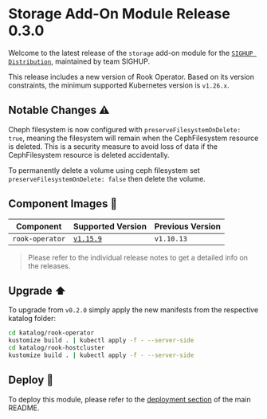 # Storage Add-On Module Release 0.3.0

Welcome to the latest release of the `storage` add-on module for the [`SIGHUP Distribution`](https://github.com/sighupio/distribution),
maintained by team SIGHUP.

This release includes a new version of Rook Operator. Based on its version constraints,
the minimum supported Kubernetes version is `v1.26.x`.

## Notable Changes ⚠️

Cheph filesystem is now configured with `preserveFilesystemOnDelete: true`, meaning
the filesystem will remain when the CephFilesystem resource is deleted. This is
a security measure to avoid loss of data if the CephFilesystem resource is deleted
accidentally.

To permanently delete a volume using ceph filesystem set `preserveFilesystemOnDelete: false`
then delete the volume.

## Component Images 🚢

| Component       | Supported Version                                              | Previous Version |
| --------------- | -------------------------------------------------------------- | ---------------- |
| `rook-operator` | [`v1.15.9`](https://github.com/rook/rook/releases/tag/v1.15.9) | `v1.10.13`       |

> Please refer to the individual release notes to get a detailed info on the releases.

## Upgrade ⬆️

To upgrade from `v0.2.0` simply apply the new manifests from the respective katalog
folder:

```sh
cd katalog/rook-operator
kustomize build . | kubectl apply -f - --server-side
cd katalog/rook-hostcluster
kustomize build . | kubectl apply -f - --server-side
```

## Deploy 🚀

To deploy this module, please refer to the [deployment section](../../README.md#deployment) of the main README.
